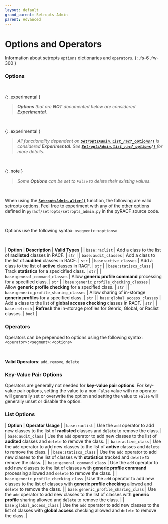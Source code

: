 ```yaml
---
layout: default
grand_parent: Setropts Admin
parent: Advanced
---
```


# Options and Operators

Information about setropts `options` dictionaries and `operators`.
{: .fs-6 .fw-300 }


### Options

&nbsp;

{: .experimental }
> _**Options** that are **NOT** documented below are considered **Experimental**._

&nbsp;

{: .experimental }
> _All functionality dependent on **[`SetroptsAdmin.list_racf_options()`](../../standard/list_racf_options#setroptsadminlist_racf_options)** is considered **Experimental**. See **[`SetroptsAdmin.list_racf_options()`](../../standard/list_racf_options#setroptsadminlist_racf_options)** for more details._

&nbsp;

{: .note }
> _Some **Options** can be set to `False` to delete their existing values._

&nbsp;

When using the **[`SetroptsAdmin.alter()`](../alter#setroptsadminalter)** function, the following are valid setropts options. Feel free to experiment with any of the other options defined in `pyracf/setropts/setropts_admin.py` in the pyRACF source code.

&nbsp;

Options use the following syntax: `<segment>:<options>`

&nbsp;

| **Option** | **Description** | **Valid Types** |
| `base:raclist` | Add a class to the list of **raclisted** classes in RACF.  | `str` |
| `base:audit_classes` | Add a class to the list of **audited** classes in RACF. | `str` |
| `base:active_classes` | Add a class to the list of **active** classes in RACF.  | `str` |
| `base:statiscs_class` | Track **statistics** for a specicified class.  | `str` |
| `base:general_command_classes` | Allow **generic profile command** processing for a specified class. | `str` |
| `base:generic_profile_checking_classes` | Allow **generic profile checking** for a specified class. | `str` |
| `base:generic_profile_sharing_classes` | Allow sharing of in-storage **generic profiles** for a specified class. | `str` |
| `base:global_access_classes` | Add a class to the list of **global access checking** classes in RACF.  | `str` |
| `base:refresh` | **Refresh** the in-storage profiles for Genric, Global, or Raclist classes. | `bool` |

### Operators

Operators can be prepended to options using the following syntax: `<operator>:<segment>:<options>`

&nbsp;

**Valid Operators**: `add`, `remove`, `delete`

### Key-Value Pair Options

Operators are generally not needed for **key-value pair options**. For key-value pair options, setting the value to a non-`False` value with no operator will generally set or overwrite the option and setting the value to `False` will generally unset or disable the option.

### List Options

| **Option** | **Operator Usage** |
| `base:raclist` | Use the `add` operator to add new classes to the list of **raclisted** classes and `delete` to remove the class.  |
| `base:audit_class` | Use the `add` operator to add new classes to the list of **audited** classes and `delete` to remove the class.  |
| `base:active_class` | Use the `add` operator to add new classes to the list of **active** classes and `delete` to remove the class.  |
| `base:statiscs_class` | Use the `add` operator to add new classes to the list of classes with **statistics** tracked and `delete` to remove the class.  |
| `base:general_command_class` | Use the `add` operator to add new classes to the list of classes with **generic profile command** processing allowed and `delete` to remove the class.  |
| `base:generic_profile_checking_class` | Use the `add` operator to add new classes to the list of classes with **generic profile checking** allowed and `delete` to remove the class.  |
| `base:generic_profile_sharing_class` | Use the `add` operator to add new classes to the list of classes with **generic profile** sharing allowed and `delete` to remove the class.  |
| `base:global_access_class` | Use the `add` operator to add new classes to the list of classes with **global access** checking allowed and `delete` to remove the class.  |
